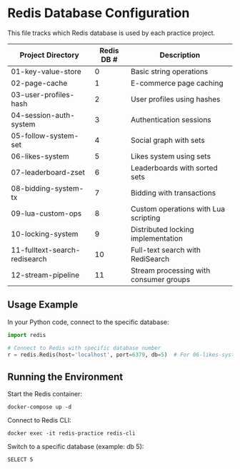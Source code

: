 # Redis Database Configuration

This file tracks which Redis database is used by each practice project.

| Project Directory              | Redis DB # | Description                             |
|-------------------------------|------------|----------------------------------------|
| 01-key-value-store            | 0          | Basic string operations                 |
| 02-page-cache                 | 1          | E-commerce page caching                 |
| 03-user-profiles-hash         | 2          | User profiles using hashes              |
| 04-session-auth-system        | 3          | Authentication sessions                 |
| 05-follow-system-set          | 4          | Social graph with sets                  |
| 06-likes-system               | 5          | Likes system using sets                 |
| 07-leaderboard-zset           | 6          | Leaderboards with sorted sets           |
| 08-bidding-system-tx          | 7          | Bidding with transactions               |
| 09-lua-custom-ops             | 8          | Custom operations with Lua scripting    |
| 10-locking-system             | 9          | Distributed locking implementation      |
| 11-fulltext-search-redisearch | 10         | Full-text search with RediSearch        |
| 12-stream-pipeline            | 11         | Stream processing with consumer groups  |

## Usage Example

In your Python code, connect to the specific database:

```python
import redis

# Connect to Redis with specific database number
r = redis.Redis(host='localhost', port=6379, db=5)  # For 06-likes-system
```

## Running the Environment

Start the Redis container:
```
docker-compose up -d
```

Connect to Redis CLI:
```
docker exec -it redis-practice redis-cli
```

Switch to a specific database (example: db 5):
```
SELECT 5
```